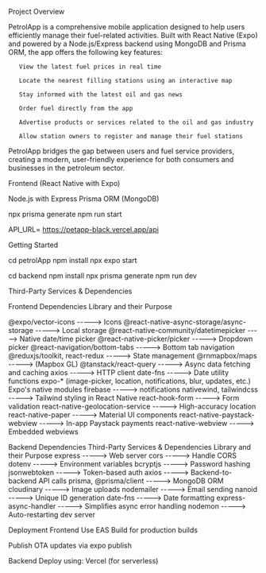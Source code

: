 Project Overview

PetrolApp is a comprehensive mobile application designed to help users efficiently manage their fuel-related activities.
Built with React Native (Expo) and powered by a Node.js/Express backend using MongoDB and Prisma ORM, the app offers the following key features:

       View the latest fuel prices in real time

       Locate the nearest filling stations using an interactive map

       Stay informed with the latest oil and gas news

       Order fuel directly from the app

       Advertise products or services related to the oil and gas industry

       Allow station owners to register and manage their fuel stations

PetrolApp bridges the gap between users and fuel service providers, creating a modern, user-friendly experience for both consumers and businesses in the petroleum sector.

<!-- Tech Stack -->

Frontend (React Native with Expo)

<!-- Backend -->

Node.js with Express
Prisma ORM (MongoDB)

npx prisma generate
npm run start

API_URL= https://petapp-black.vercel.app/api

Getting Started

 <!-- Frontend Setup -->

cd petrolApp
npm install
npx expo start

<!-- You need a development build to avoid any posible error as some library force the app to only works on real devices -->

 <!-- Backend Setup -->

cd backend
npm install
npx prisma generate
npm run dev

Third-Party Services & Dependencies

Frontend Dependencies
Library and their Purpose

@expo/vector-icons -----> Icons
@react-native-async-storage/async-storage -----> Local storage
@react-native-community/datetimepicker -----> Native date/time picker
@react-native-picker/picker -----> Dropdown picker
@react-navigation/bottom-tabs -----> Bottom tab navigation
@reduxjs/toolkit, react-redux -----> State management
@rnmapbox/maps -----> (Mapbox GL)
@tanstack/react-query -----> Async data fetching and caching
axios -----> HTTP client
date-fns -----> Date utility functions
expo-\* (image-picker, location, notifications, blur, updates, etc.) Expo's native modules
firebase -----> notifications
nativewind, tailwindcss -----> Tailwind styling in React Native
react-hook-form -----> Form validation
react-native-geolocation-service -----> High-accuracy location
react-native-paper -----> Material UI components
react-native-paystack-webview -----> In-app Paystack payments
react-native-webview -----> Embedded webviews

Backend Dependencies
Third-Party Services & Dependencies
Library and their Purpose
express -----> Web server
cors -----> Handle CORS
dotenv -----> Environment variables
bcryptjs -----> Password hashing
jsonwebtoken -----> Token-based auth
axios -----> Backend-to-backend API calls
prisma, @prisma/client -----> MongoDB ORM
cloudinary -----> Image uploads
nodemailer -----> Email sending
nanoid -----> Unique ID generation
date-fns -----> Date formatting
express-async-handler -----> Simplifies async error handling
nodemon -----> Auto-restarting dev server

Deployment
Frontend
Use EAS Build for production builds

Publish OTA updates via expo publish

Backend
Deploy using:
Vercel (for serverless)
